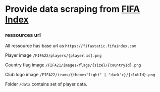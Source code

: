 # Provide data scraping from [FIFA Index](https://www.fifaindex.com/)


### ressources url

All ressource has base url as `https://fifastatic.fifaindex.com`

Player image `/FIFA22/players/{player.id}.png`

Country flag image `/FIFA21/images/flags/{size}/{countryId}.png`

Club logo image `/FIFA22/teams/{theme<"light" | "dark">}/{clubId}.png`

Folder `/data` contains set of player data.